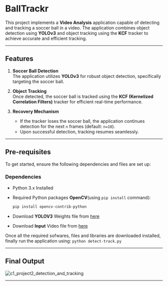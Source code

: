 # **BallTrackr**

This project implements a **Video Analysis** application capable of detecting and tracking a soccer ball in a video. The application combines object detection using **YOLOv3** and object tracking using the **KCF** tracker to achieve accurate and efficient tracking.

---

## **Features**

1. **Soccer Ball Detection**  
   The application utilizes **YOLOv3** for robust object detection, specifically targeting the soccer ball.

2. **Object Tracking**  
   Once detected, the soccer ball is tracked using the **KCF (Kernelized Correlation Filters)** tracker for efficient real-time performance.

3. **Recovery Mechanism**  
   - If the tracker loses the soccer ball, the application continues detection for the next `n` frames (default: `n=10`).  
   - Upon successful detection, tracking resumes seamlessly.

---

## **Pre-requisites**

To get started, ensure the following dependencies and files are set up:

### **Dependencies**
- Python 3.x Installed
- Required Python packages **OpenCV**(using `pip install` command):  
  ```bash
  pip install opencv-contrib-python

- Download **YOLOV3** Weights file from [here](https://drive.google.com/file/d/1CT_uOn_Ja35WHYjrXHiEf99p7ygcMX3G/view?usp=sharing)

- Download **Input** Video file from [here]([url](https://drive.google.com/file/d/1Y8JWb09jndGwXC1X-d6PQXBm8XXsS1KI/view?usp=sharing))

 Once all the required sofwares, files and libraries are downloaded installed, finally run the application using: 
   `python detect-track.py`

---

## Final Output
![c1_project2_detection_and_tracking](./output.gif)


---
